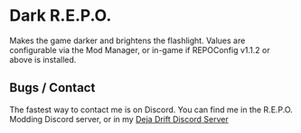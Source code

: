 # Dark R.E.P.O.
Makes the game darker and brightens the flashlight.
Values are configurable via the Mod Manager, or in-game if REPOConfig v1.1.2 or above is installed.

## Bugs / Contact
The fastest way to contact me is on Discord.
You can find me in the R.E.P.O. Modding Discord server,
or in my [Deja Drift Discord Server](https://discord.gg/yKwt2AWcGF)
